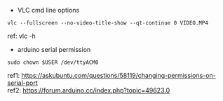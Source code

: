 * VLC cmd line options
```
vlc --fullscreen --no-video-title-show --qt-continue 0 VIDEO.MP4
```
ref: vlc -h


* arduino serial permission
```
sudo chown $USER /dev/ttyACM0
```
ref1: https://askubuntu.com/questions/58119/changing-permissions-on-serial-port  
ref2: https://forum.arduino.cc/index.php?topic=49623.0
